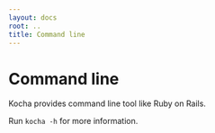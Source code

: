 ```yaml
---
layout: docs
root: ..
title: Command line
---
```


# Command line <a id="Command-line"></a>

Kocha provides command line tool like Ruby on Rails.

Run `kocha -h` for more information.
